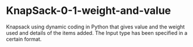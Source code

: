 # KnapSack-0-1-weight-and-value
Knapsack using dynamic coding in Python that gives value and the weight used and details of the items added.
The Input type has been specified in a certain format.
